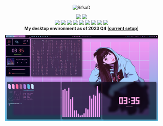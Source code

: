<div aligh="center">
  <p align="center"> <img src="https://komarev.com/ghpvc/?username=RifsxD&label=Profile%20views&color=B0B1DF&style=for-the-badge" alt="RifsxD" /> </p>
</div>

<div align="center">
  <img src="https://github-readme-stats-git-masterrstaa-rickstaa.vercel.app/api?username=RifsxD&count_private=true&show_icons=true&theme=catppuccin-mocha-lavender&line_height=24&bg_color=1E1E2E&hide_border=true" />
  <img src="https://github-readme-stats-git-masterrstaa-rickstaa.vercel.app/api/top-langs/?username=RifsxD&theme=catppuccin-mocha-lavender&layout=compact&langs_count=10&bg_color=1E1E2E&hide_border=true&card_width=275" />
</div>

<div align="center">
  <img src="https://img.shields.io/badge/cpu-AMD-informational?style=for-the-badge&logo=amd&logoColor=79DAFA&color=B0B1DF&labelColor=22272e" />
  <img src="https://img.shields.io/badge/gpu-NVIDIA-informational?style=for-the-badge&logo=nvidia&logoColor=79DAFA&color=B0B1DF&labelColor=22272e" />
  <img src="https://img.shields.io/badge/os-Arch Linux-informational?style=for-the-badge&logo=archlinux&logoColor=79DAFA&color=B0B1DF&labelColor=22272e" />
  <img src="https://img.shields.io/badge/wm-BSPWM-informational?style=for-the-badge&logo=bspwm&logoColor=79DAFA&color=B0B1DF&labelColor=22272e" />
  <img src="https://img.shields.io/badge/ide-VS CODE-informational?style=for-the-badge&logo=visualstudiocode&logoColor=79DAFA&color=B0B1DF&labelColor=22272e" />
  <img src="https://img.shields.io/badge/cloud-Cloudflare-informational?style=for-the-badge&logo=cloudflare&logoColor=79DAFA&color=B0B1DF&labelColor=22272e" />
  <img src="https://img.shields.io/badge/lang-JS-informational?style=for-the-badge&logo=javascript&logoColor=79DAFA&color=B0B1DF&labelColor=22272e" />
  <img src="https://img.shields.io/badge/lang-GO-informational?style=for-the-badge&logo=go&logoColor=79DAFA&color=B0B1DF&labelColor=22272e" />
  <img src="https://img.shields.io/badge/lang-C++-informational?style=for-the-badge&logo=cplusplus&logoColor=79DAFA&color=B0B1DF&labelColor=22272e" />
</div>

<div align="center">
  <strong>My desktop environment as of 2023 Q4 <a href="https://github.com/rifsxd/rxd-bspwm-sakura-theme">[current setup]</a></h1></strong>

  ![banner](assets/new.desktop-setup.png)
